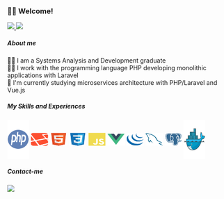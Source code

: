 ### ✌🏽 Welcome!

<div>
  <a href="https://github.com/salathiel-serra">
  <img height="160em" src="https://github-readme-stats.vercel.app/api?username=salathiel-serra&show_icons=true&theme=ayu-mirage&include_all_commits=false&count_private=true"/>
  <img height="160em" src="https://github-readme-stats.vercel.app/api/top-langs/?username=salathiel-serra&layout=compact&langs_count=7&theme=ayu-mirage"/>
  </a>
</div>

##### About me
🧑‍🎓  I am a Systems Analysis and Development graduate <br>
👨‍💻  I work with the programming language PHP developing monolithic applications with Laravel <br>
📖  I'm currently studying microservices architecture with PHP/Laravel and Vue.js

##### My Skills and Experiences
<div style="display: inline_block; margin-top:1px !important;">
  <img align="center" alt="" height="90" width="50" src="https://raw.githubusercontent.com/devicons/devicon/master/icons/php/php-plain.svg" title="PHP">
  <img align="center" alt="" height="30" width="40" src="https://raw.githubusercontent.com/devicons/devicon/master/icons/laravel/laravel-plain.svg" title="Laravel Framework">
<!--   <img align="center" alt="" height="30" width="40" src="https://raw.githubusercontent.com/devicons/devicon/master/icons/cakephp/cakephp-plain.svg" title="CakePHP Framework"> -->
  <img align="center" alt="" height="30" width="40" src="https://raw.githubusercontent.com/devicons/devicon/master/icons/html5/html5-original.svg" title="HTML">
  <img align="center" alt="" height="30" width="40" src="https://raw.githubusercontent.com/devicons/devicon/master/icons/css3/css3-original.svg" title="CSS">
  <img align="center" alt="" height="30" width="40" src="https://raw.githubusercontent.com/devicons/devicon/master/icons/javascript/javascript-plain.svg" title="Javascript">
<!--   <img align="center" alt="" height="30" width="40" src="https://github.com/devicons/devicon/blob/master/icons/angularjs/angularjs-original.svg" title="AngularJS"> -->
  <img align="center" alt="" height="30" width="40" src="https://github.com/devicons/devicon/blob/master/icons/vuejs/vuejs-original.svg" title="VueJS">
  <img align="center" alt="" height="30" width="40" src="https://raw.githubusercontent.com/devicons/devicon/master/icons/jquery/jquery-plain.svg" title="Jquery">
  <img align="center" alt="" height="30" width="40" src="https://raw.githubusercontent.com/devicons/devicon/master/icons/mysql/mysql-plain.svg" title="My SQL">
  <img align="center" alt="" height="30" width="40" src="https://raw.githubusercontent.com/devicons/devicon/master/icons/postgresql/postgresql-plain.svg" title="PostgreSQL">
  <img align="center" alt="" height="90" width="50" src="https://raw.githubusercontent.com/devicons/devicon/master/icons/docker/docker-original.svg" title="Docker">
</div>

##### Contact-me

<div> 
  <a href="https://www.linkedin.com/in/salathiel-serra" target="_blank"><img src="https://img.shields.io/badge/-LinkedIn-%230077B5?style=for-the-badge&logo=linkedin&logoColor=white" target="_blank"></a> 
</div>

  
